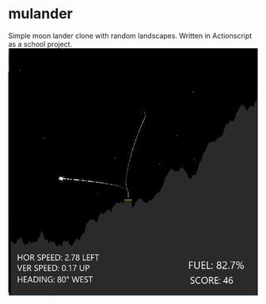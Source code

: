 # mulander
Simple moon lander clone with random landscapes. Written in Actionscript as a school project.
![alt text](https://github.com/leungjch/mulander/blob/master/readme_screenshot.png)

